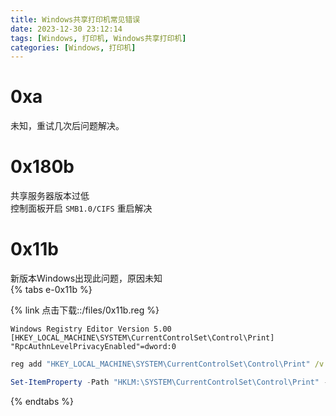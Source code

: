```yaml
---
title: Windows共享打印机常见错误
date: 2023-12-30 23:12:14
tags: [Windows, 打印机, Windows共享打印机]
categories: [Windows, 打印机]
---
```


# 0xa
未知，重试几次后问题解决。

# 0x180b
共享服务器版本过低  
控制面板开启 `SMB1.0/CIFS` 重启解决

# 0x11b
新版本Windows出现此问题，原因未知  
{% tabs e-0x11b %}
<!-- tab 注册表文件 -->
{% link 点击下载::/files/0x11b.reg %}
```
Windows Registry Editor Version 5.00
[HKEY_LOCAL_MACHINE\SYSTEM\CurrentControlSet\Control\Print]
"RpcAuthnLevelPrivacyEnabled"=dword:0
```
<!-- endtab -->
<!-- tab cmd -->
```cmd
reg add "HKEY_LOCAL_MACHINE\SYSTEM\CurrentControlSet\Control\Print" /v "RpcAuthnLevelPrivacyEnabled" /t dword /d 0 /f
```
<!-- endtab -->
<!-- tab PowerShell -->
```powershell
Set-ItemProperty -Path "HKLM:\SYSTEM\CurrentControlSet\Control\Print" -Name "RpcAuthnLevelPrivacyEnabled" -Value 0
```
<!-- endtab -->
{% endtabs %}
